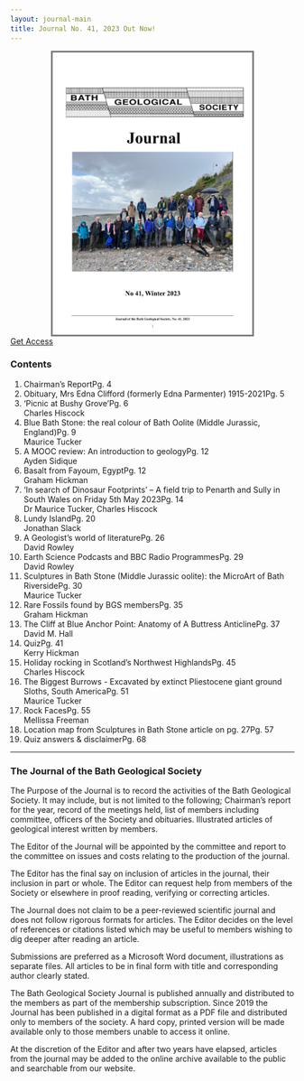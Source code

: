 ```yaml
---
layout: journal-main
title: Journal No. 41, 2023 Out Now!
---
```

<img style="border: solid 3px #7b7b7b; height: 500px; margin: auto; display: block;" src="/assets/Bath-GS-Journal-2023-cover.jpg">
<a href="/members-area.html" class="standard-button">Get Access</a>

<h3>Contents</h3>
<ol class="contents-list">
  <li>Chairman’s Report<span class="contents-page-number">Pg. 4</span></li>
  <li>Obituary, Mrs Edna Clifford (formerly Edna Parmenter) 1915-2021<span class="contents-page-number">Pg. 5</span></li>
  <li>‘Picnic at Bushy Grove’<span class="contents-page-number">Pg. 6</span><br><span class="grey-text">Charles Hiscock</span></li>
  <li>Blue Bath Stone: the real colour of Bath Oolite (Middle Jurassic, England)<span class="contents-page-number">Pg. 9</span><br><span class="grey-text">Maurice Tucker</span></li>
  <li>A MOOC review: An introduction to geology<span class="contents-page-number">Pg. 12</span><br><span class="grey-text">Ayden Sidique</span></li>
  <li>Basalt from Fayoum, Egypt<span class="contents-page-number">Pg. 12</span><br><span class="grey-text">Graham Hickman</span></li>
  <li>‘In search of Dinosaur Footprints’ – A field trip to Penarth and Sully in South Wales on Friday 5th May 2023<span class="contents-page-number">Pg. 14</span><br><span class="grey-text">Dr Maurice Tucker, Charles Hiscock</span></li>
  <li>Lundy Island<span class="contents-page-number">Pg. 20</span><br><span class="grey-text">Jonathan Slack</span></li>
  <li>A Geologist’s world of literature<span class="contents-page-number">Pg. 26</span><br><span class="grey-text">David Rowley</span></li>
  <li>Earth Science Podcasts and BBC Radio Programmes<span class="contents-page-number">Pg. 29</span><br><span class="grey-text">David Rowley</span></li>
  <li>Sculptures in Bath Stone (Middle Jurassic oolite): the MicroArt of Bath Riverside<span class="contents-page-number">Pg. 30</span><br><span class="grey-text">Maurice Tucker</span></li>
  <li>Rare Fossils found by BGS members<span class="contents-page-number">Pg. 35</span><br><span class="grey-text">Graham Hickman</span></li>
  <li>The Cliff at Blue Anchor Point: Anatomy of A Buttress Anticline<span class="contents-page-number">Pg. 37</span><br><span class="grey-text">David M. Hall</span></li>
  <li>Quiz<span class="contents-page-number">Pg. 41</span><br><span class="grey-text">Kerry Hickman</span></li>
  <li>Holiday rocking in Scotland’s Northwest Highlands<span class="contents-page-number">Pg. 45</span><br><span class="grey-text">Charles Hiscock</span></li>
  <li>The Biggest Burrows - Excavated by extinct Pliestocene giant ground Sloths, South America<span class="contents-page-number">Pg. 51</span><br><span class="grey-text">Maurice Tucker</span></li>
  <li>Rock Faces<span class="contents-page-number">Pg. 55</span><br><span class="grey-text">Mellissa Freeman</span></li>
  <li>Location map from Sculptures in Bath Stone article on pg. 27<span class="contents-page-number">Pg. 57</span></li>
  <li>Quiz answers & disclaimer<span class="contents-page-number">Pg. 68</span></li>
</ol>

<hr>
<h3>The Journal of the Bath Geological Society</h3>
The Purpose of the Journal is to record the activities of the Bath Geological Society. It may include, but is not limited to the following; Chairman’s report for the year, record of the meetings held, list of members including
committee, officers of the Society and obituaries. Illustrated articles of geological interest written by members.

The Editor of the Journal will be appointed by the committee and report to the committee on issues and costs relating to the production of the journal.

The Editor has the final say on inclusion of articles in the journal, their inclusion in part or whole. The Editor can request help from members of the Society or elsewhere in proof reading, verifying or correcting articles.

The Journal does not claim to be a peer-reviewed scientific journal and does not follow rigorous formats for articles. The Editor decides on the level of references or citations listed which may be useful to members wishing to dig deeper after reading an article.

Submissions are preferred as a Microsoft Word document, illustrations as separate files. All articles to be in final form with title and corresponding author clearly stated.

The Bath Geological Society Journal is published annually and distributed to the members as part of the membership subscription. Since 2019 the Journal has been published in a digital format as a PDF file and distributed only to members of the society. A hard copy, printed version will be made available only to those members unable to access it online.

At the discretion of the Editor and after two years have elapsed, articles from the journal may be added to the online archive available to the public and searchable from our website.
